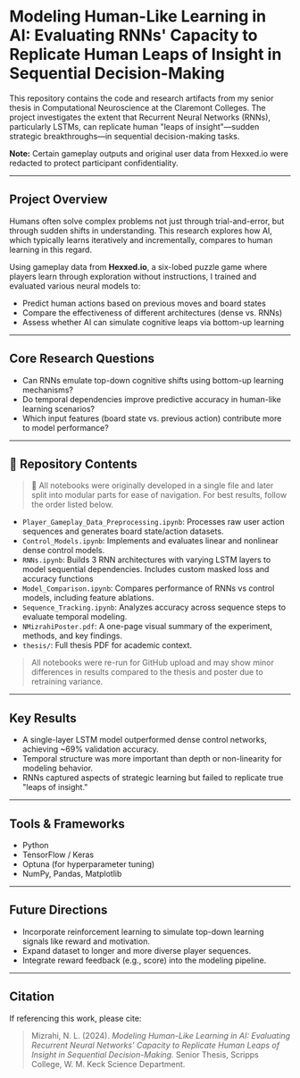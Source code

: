 # Modeling Human-Like Learning in AI: Evaluating RNNs' Capacity to Replicate Human Leaps of Insight in Sequential Decision-Making

This repository contains the code and research artifacts from my senior thesis in Computational Neuroscience at the Claremont Colleges. The project investigates the extent that Recurrent Neural Networks (RNNs), particularly LSTMs, can replicate human "leaps of insight"—sudden strategic breakthroughs—in sequential decision-making tasks.

**Note:** Certain gameplay outputs and original user data from Hexxed.io were redacted to protect participant confidentiality.

---

## Project Overview

Humans often solve complex problems not just through trial-and-error, but through sudden shifts in understanding. This research explores how AI, which typically learns iteratively and incrementally, compares to human learning in this regard.

Using gameplay data from **Hexxed.io**, a six-lobed puzzle game where players learn through exploration without instructions, I trained and evaluated various neural models to:

- Predict human actions based on previous moves and board states  
- Compare the effectiveness of different architectures (dense vs. RNNs)  
- Assess whether AI can simulate cognitive leaps via bottom-up learning  

---

## Core Research Questions

- Can RNNs emulate top-down cognitive shifts using bottom-up learning mechanisms?  
- Do temporal dependencies improve predictive accuracy in human-like learning scenarios?  
- Which input features (board state vs. previous action) contribute more to model performance?

---

## 📁 Repository Contents
> 📌 All notebooks were originally developed in a single file and later split into modular parts for ease of navigation. For best results, follow the order listed below.
- `Player_Gameplay_Data_Preprocessing.ipynb`: Processes raw user action sequences and generates board state/action datasets.
- `Control_Models.ipynb`: Implements and evaluates linear and nonlinear dense control models.
- `RNNs.ipynb`: Builds 3 RNN architectures with varying LSTM layers to model sequential dependencies. Includes custom masked loss and accuracy functions
- `Model_Comparison.ipynb`: Compares performance of RNNs vs control models, including feature ablations.
- `Sequence_Tracking.ipynb`: Analyzes accuracy across sequence steps to evaluate temporal modeling.
- `NMizrahiPoster.pdf`: A one-page visual summary of the experiment, methods, and key findings.
- `thesis/`: Full thesis PDF for academic context.

>  All notebooks were re-run for GitHub upload and may show minor differences in results compared to the thesis and poster due to retraining variance.

---

## Key Results

- A single-layer LSTM model outperformed dense control networks, achieving ~69% validation accuracy.  
- Temporal structure was more important than depth or non-linearity for modeling behavior.  
- RNNs captured aspects of strategic learning but failed to replicate true "leaps of insight."

---

## Tools & Frameworks

- Python  
- TensorFlow / Keras  
- Optuna (for hyperparameter tuning)  
- NumPy, Pandas, Matplotlib

---

## Future Directions

- Incorporate reinforcement learning to simulate top-down learning signals like reward and motivation.  
- Expand dataset to longer and more diverse player sequences.  
- Integrate reward feedback (e.g., score) into the modeling pipeline.

---

## Citation

If referencing this work, please cite:

> Mizrahi, N. L. (2024). *Modeling Human-Like Learning in AI: Evaluating Recurrent Neural Networks' Capacity to Replicate Human Leaps of Insight in Sequential Decision-Making.* Senior Thesis, Scripps College, W. M. Keck Science Department.
